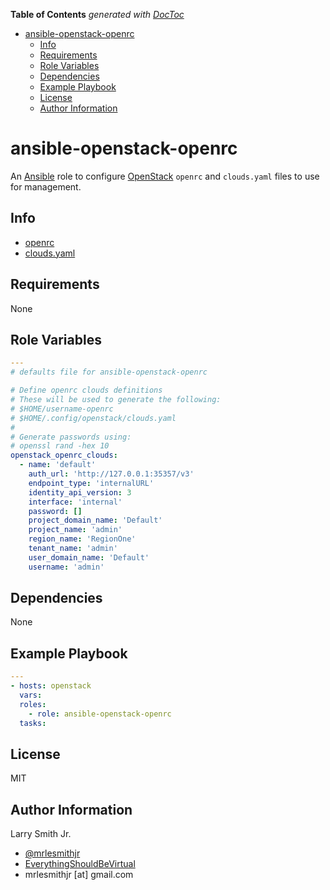 <!-- START doctoc generated TOC please keep comment here to allow auto update -->
<!-- DON'T EDIT THIS SECTION, INSTEAD RE-RUN doctoc TO UPDATE -->
**Table of Contents**  *generated with [DocToc](https://github.com/thlorenz/doctoc)*

- [ansible-openstack-openrc](#ansible-openstack-openrc)
  - [Info](#info)
  - [Requirements](#requirements)
  - [Role Variables](#role-variables)
  - [Dependencies](#dependencies)
  - [Example Playbook](#example-playbook)
  - [License](#license)
  - [Author Information](#author-information)

<!-- END doctoc generated TOC please keep comment here to allow auto update -->

# ansible-openstack-openrc

An [Ansible](https://www.ansible.com) role to configure [OpenStack](https://www.openstack.org/)
`openrc` and `clouds.yaml` files to use for management.

## Info

-   [openrc](https://docs.openstack.org/user-guide/common/cli-set-environment-variables-using-openstack-rc.html)
-   [clouds.yaml](https://docs.openstack.org/developer/os-client-config/)

## Requirements

None

## Role Variables

```yaml
---
# defaults file for ansible-openstack-openrc

# Define openrc clouds definitions
# These will be used to generate the following:
# $HOME/username-openrc
# $HOME/.config/openstack/clouds.yaml
#
# Generate passwords using:
# openssl rand -hex 10
openstack_openrc_clouds:
  - name: 'default'
    auth_url: 'http://127.0.0.1:35357/v3'
    endpoint_type: 'internalURL'
    identity_api_version: 3
    interface: 'internal'
    password: []
    project_domain_name: 'Default'
    project_name: 'admin'
    region_name: 'RegionOne'
    tenant_name: 'admin'
    user_domain_name: 'Default'
    username: 'admin'
```

## Dependencies

None

## Example Playbook

```yaml
---
- hosts: openstack
  vars:
  roles:
    - role: ansible-openstack-openrc
  tasks:
```

## License

MIT

## Author Information

Larry Smith Jr.

-   [@mrlesmithjr](https://www.twitter.com/mrlesmithjr)
-   [EverythingShouldBeVirtual](http://www.everythingshouldbevirtual.com)
-   mrlesmithjr [at] gmail.com
